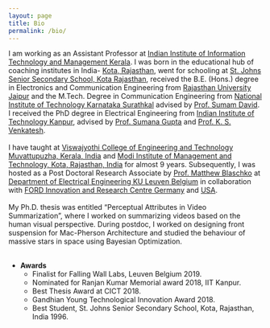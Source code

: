 ```yaml
---
layout: page
title: Bio
permalink: /bio/
---
```


I am working as an Assistant Professor at [Indian Institute of Information Technology and Management Kerala](https://www.iiitmk.ac.in/). I was born in the educational hub of coaching institutes in India- [Kota, Rajasthan](https://kota.rajasthan.gov.in/content/raj/kota/en/home.html), went for schooling at [St. Johns Senior Secondary School, Kota Rajasthan](http://www.stjohnsschoolkota.edu.in/), received the B.E. (Hons.) degree in Electronics and Communication Engineering from [Rajasthan University Jaipur](https://www.uniraj.ac.in/) and the M.Tech. Degree in Communication Engineering from [National Institute of Technology Karnataka Surathkal](https://www.nitk.ac.in/) advised by [Prof. Sumam David](https://sumam.nitk.ac.in/). I received the PhD degree in Electrical Engineering from [Indian Institute of Technology Kanpur](https://iitk.ac.in/), advised by [Prof. Sumana Gupta](http://www.iitk.ac.in/ee/people/fac-pages/sumana.shtml) and [Prof. K. S. Venkatesh](http://home.iitk.ac.in/~venkats/). 
<br/><br/>
I have taught at [Viswajyothi College of Engineering and Technology Muvattupuzha, Kerala, India](https://vjcet.org/#/) and [Modi Institute of Management and Technology, Kota, Rajasthan, India](http://www.modiedukota.org/) for almost 9 years.  Subsequently, I was hosted as a Post Doctoral Research Associate by [Prof. Matthew Blaschko](https://homes.esat.kuleuven.be/~mblaschk/)  at [Department of Electrical Engineering KU Leuven Belgium](https://www.esat.kuleuven.be/psi) in collaboration with [FORD Innovation and Research Centre Germany](https://www.ford.de/) and [USA](https://www.ford.com/). 
<br/><br/>
My Ph.D. thesis was entitled “Perceptual Attributes in Video Summarization”, where I worked on summarizing videos based on the human visual perspective. During postdoc, I worked on designing front suspension for Mac-Pherson Architecture and studied the behaviour of massive stars in space using Bayesian Optimization. 
<br/><br/>
* **Awards**
  <br/>
  * Finalist for Falling Wall Labs, Leuven Belgium 2019.
  * Nominated for Ranjan Kumar Memorial award 2018, IIT Kanpur.
  * Best Thesis Award at CICT 2018.
  * Gandhian Young Technological Innovation Award 2018.
  * Best Student, St. Johns Senior Secondary School, Kota, Rajasthan, India 1996.
